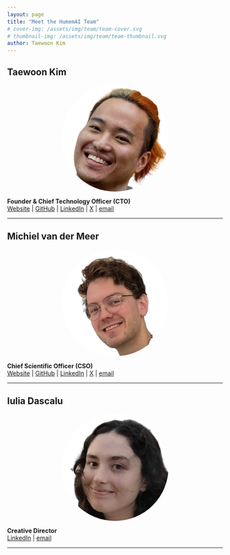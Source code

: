 ```yaml
---
layout: page
title: "Meet the HumemAI Team"
# cover-img: /assets/img/team/team-cover.svg
# thumbnail-img: /assets/img/team/team-thumbnail.svg
author: Taewoon Kim
---
```


<!-- Meet the minds behind HumemAI, a group of researchers, engineers, and visionaries
working to build AI with human-like memory systems. -->

<!-- ## Team Members -->

## Taewoon Kim

<div style="text-align: center;">
<img src="/assets/img/team/taewoon.png" width="250" height="250" style="object-fit: cover; border-radius: 50%; display: block; margin: auto; margin-bottom: 10px;">
</div>

**Founder & Chief Technology Officer (CTO)**  
[Website](https://taewoon.kim) | [GitHub](https://github.com/tae898) |
[LinkedIn](https://linkedin.com/in/tae898) | [X](https://twitter.com/tae898) |
[email](mailto:taewoon@humem.ai)

---

## Michiel van der Meer

<div style="text-align: center;">
<img src="/assets/img/team/michiel.png" width="250" height="250" style="object-fit: cover; border-radius: 50%; display: block; margin: auto; margin-bottom: 10px;">
</div>

**Chief Scientific Officer (CSO)**  
[Website](https://liacs.leidenuniv.nl/~meermtvander/) | [GitHub](https://github.com/m0re4u)
| [LinkedIn](https://linkedin.com/in/michiel-meer) | [X](https://twitter.com/mtichiel) |
[email](mailto:m.t.van.der.meer@liacs.leidenuniv.nl)

---

## Iulia Dascalu

<div style="text-align: center;">
<img src="/assets/img/team/iulia.png" width="250" height="250" style="object-fit: cover; border-radius: 50%; display: block; margin: auto; margin-bottom: 10px;">
</div>

**Creative Director**  
[LinkedIn](https://www.linkedin.com/in/iulia-stefania-dascalu) |
[email](mailto:iuli10dascalu@gmail.com)

---
